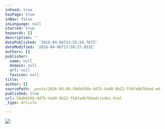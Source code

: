 ```yaml
---
inFeed: true
hasPage: true
inNav: false
inLanguage: null
starred: true
keywords: []
description: ''
datePublished: '2016-04-06T13:55:50.767Z'
dateModified: '2016-04-06T13:50:27.853Z'
authors: []
publisher:
  name: null
  domain: null
  url: null
  favicon: null
title: ''
author: []
sourcePath: _posts/2016-04-06-50db659b-4d75-4a00-9b22-f58fa06fbbed.md
published: true
url: 50db659b-4d75-4a00-9b22-f58fa06fbbed/index.html
_type: Article

---
```

![](https://the-grid-user-content.s3-us-west-2.amazonaws.com/a774b23f-f11e-44a5-9ffd-a851d2d3e5d3.gif)
